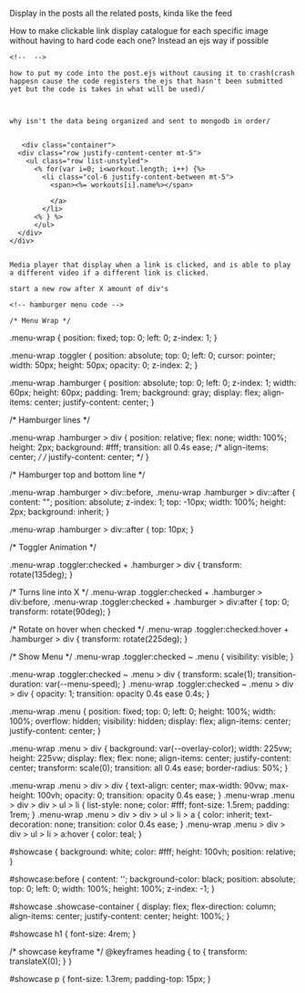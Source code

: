 Display in the posts all the related posts, kinda like the feed


How to make clickable link display catalogue for each specific image without having to hard code each one? Instead an ejs way if possible


    <!--  -->
<!-- 
    <div class="container">
      <div class="row justify-content-center mt-5">
        <ul class="row list-unstyled">
          <li class="col-6 justify-content-between mt-5">
            <span><%=workouts[i].name%></span>
            <span><%=workouts[i].type%></span>
            <span><%=workouts[i].walkthrough%></span>
            
          </li>
          </ul>
      </div>
    </div>   -->


    how to put my code into the post.ejs without causing it to crash(crash happesn cause the code registers the ejs that hasn't been submitted yet but the code is takes in what will be used)/



    why isn't the data being organized and sent to mongodb in order/


       <div class="container">
      <div class="row justify-content-center mt-5">
        <ul class="row list-unstyled">
          <% for(var i=0; i<workout.length; i++) {%>
            <li class="col-6 justify-content-between mt-5">
              <span><%= workouts[i].name%></span>
            
              </a>
            </li>
          <% } %>
          </ul>
      </div>
    </div>  


    Media player that display when a link is clicked, and is able to play a different video if a different link is clicked.

    start a new row after X amount of div's

    <!-- hamburger menu code -->

    /* Menu Wrap */

.menu-wrap {
  position: fixed;
  top: 0;
  left: 0;
  z-index: 1;
}

.menu-wrap .toggler {
  position: absolute;
  top: 0;
  left: 0;
  cursor: pointer;
  width: 50px;
  height: 50px;
  opacity: 0;
  z-index: 2;
}

.menu-wrap .hamburger {
  position: absolute;
  top: 0;
  left: 0;
  z-index: 1;
  width: 60px;
  height: 60px;
  padding: 1rem;
  background: gray;
  display: flex;
  align-items: center;
  justify-content: center;
}

/* Hamburger lines */

.menu-wrap .hamburger > div {
  position: relative;
  flex: none;
  width: 100%;
  height: 2px;
  background: #fff;
  transition: all 0.4s ease;
  /* align-items: center; */
  /* justify-content: center; */
}

/* Hamburger top and bottom line */

.menu-wrap .hamburger > div::before,
.menu-wrap .hamburger > div::after {
  content: "";
  position: absolute;
  z-index: 1;
  top: -10px;
  width: 100%;
  height: 2px;
  background: inherit;
}

.menu-wrap .hamburger > div::after {
  top: 10px;
}

/* Toggler Animation */

.menu-wrap .toggler:checked + .hamburger > div {
  transform: rotate(135deg);
}


/* Turns line into X */
.menu-wrap .toggler:checked + .hamburger > div:before,
.menu-wrap .toggler:checked + .hamburger > div:after {
  top: 0;
  transform: rotate(90deg);
}

/* Rotate on hover when checked */
.menu-wrap .toggler:checked:hover + .hamburger > div {
  transform: rotate(225deg);
}

/* Show Menu */
.menu-wrap .toggler:checked ~ .menu {
  visibility: visible;
}

.menu-wrap .toggler:checked ~ .menu > div {
  transform: scale(1);
  transition-duration: var(--menu-speed);
}
.menu-wrap .toggler:checked ~ .menu > div > div {
  opacity: 1;
  transition: opacity 0.4s ease 0.4s;
}

.menu-wrap .menu {
  position: fixed;
  top: 0;
  left: 0;
  height: 100%;
  width: 100%;
  overflow: hidden;
  visibility: hidden;
  display: flex;
  align-items: center;
  justify-content: center;
}

.menu-wrap .menu > div {
  background: var(--overlay-color);
  width: 225vw;
  height: 225vw;
  display: flex;
  flex: none;
  align-items: center;
  justify-content: center;
  transform: scale(0);
  transition: all 0.4s ease;
  border-radius: 50%;
}

.menu-wrap .menu > div > div {
  text-align: center;
  max-width: 90vw;
  max-height: 100vh;
  opacity: 0;
  transition: opacity 0.4s ease;
}
.menu-wrap .menu > div > div > ul > li {
  list-style: none;
  color: #fff;
  font-size: 1.5rem;
  padding: 1rem;
}
.menu-wrap .menu > div > div > ul > li > a {
  color: inherit;
  text-decoration: none;
  transition: color 0.4s ease;
}
.menu-wrap .menu > div > div > ul > li > a:hover {
  color: teal;
}

#showcase {
  background: white;
  color: #fff;
  height: 100vh;
  position: relative;
}

#showcase:before {
  content: '';
  background-color: black;
  position: absolute;
  top: 0;
  left: 0;
  width: 100%;
  height: 100%;
  z-index: -1;
}

#showcase .showcase-container {
  display: flex;
  flex-direction: column;
  align-items: center;
  justify-content: center;
  height: 100%;
}

#showcase h1 {
  font-size: 4rem;
}

/* showcase keyframe */
@keyframes heading {
  to {
    transform: translateX(0);
  }
}

#showcase p {
  font-size: 1.3rem;
  padding-top: 15px;
}
